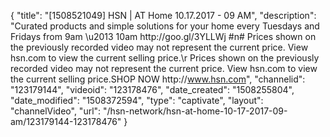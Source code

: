 {
    "title": "[1508521049] HSN | AT Home 10.17.2017 - 09 AM",
    "description": "Curated products and simple solutions for your home every Tuesdays and Fridays from 9am \u2013 10am  http:\/\/goo.gl\/3YLLWj  #n# Prices shown on the previously recorded video may not represent the current price. View hsn.com to view the current selling price.\r Prices shown on the previously recorded video may not represent the current price.  View hsn.com to view the current selling price.SHOP NOW http:\/\/www.hsn.com",
    "channelid": "123179144",
    "videoid": "123178476",
    "date_created": "1508255804",
    "date_modified": "1508372594",
    "type": "captivate",
    "layout": "channelVideo",
    "url": "\/hsn-network\/hsn-at-home-10-17-2017-09-am\/123179144-123178476"
}